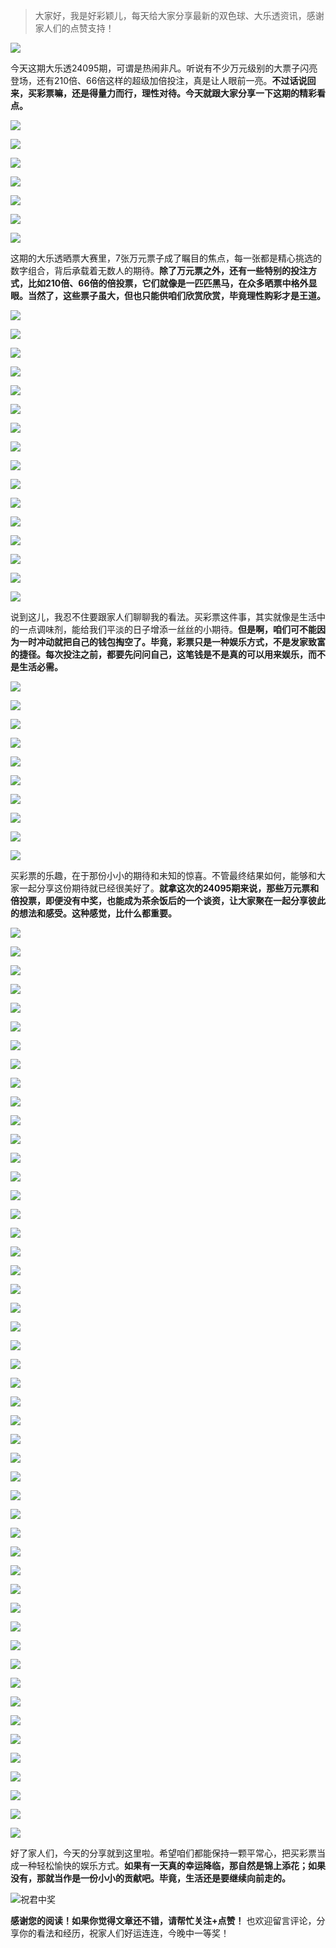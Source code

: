 > 大家好，我是好彩颖儿，每天给大家分享最新的双色球、大乐透资讯，感谢家人们的点赞支持！

![](https://cdn.jsdelivr.net/gh/wangwenjie1314/PicCDN/2024-7-12/1720763627240-image.png)


今天这期大乐透24095期，可谓是热闹非凡。听说有不少万元级别的大票子闪亮登场，还有210倍、66倍这样的超级加倍投注，真是让人眼前一亮。**不过话说回来，买彩票嘛，还是得量力而行，理性对待。今天就跟大家分享一下这期的精彩看点。**

![](https://cdn.jsdelivr.net/gh/wangwenjie1314/PicCDN/2024-8-17/1723886757309-image.png)

![](https://cdn.jsdelivr.net/gh/wangwenjie1314/PicCDN/2024-8-17/1723887093833-image.png)


![](https://cdn.jsdelivr.net/gh/wangwenjie1314/PicCDN/2024-8-17/1723887086485-image.png)

![](https://cdn.jsdelivr.net/gh/wangwenjie1314/PicCDN/2024-8-17/1723887083172-image.png)

![](https://cdn.jsdelivr.net/gh/wangwenjie1314/PicCDN/2024-8-17/1723887079557-image.png)

![](https://cdn.jsdelivr.net/gh/wangwenjie1314/PicCDN/2024-8-17/1723887076070-image.png)

![](https://cdn.jsdelivr.net/gh/wangwenjie1314/PicCDN/2024-8-17/1723887072118-image.png)



这期的大乐透晒票大赛里，7张万元票子成了瞩目的焦点，每一张都是精心挑选的数字组合，背后承载着无数人的期待。**除了万元票之外，还有一些特别的投注方式，比如210倍、66倍的倍投票，它们就像是一匹匹黑马，在众多晒票中格外显眼。当然了，这些票子虽大，但也只能供咱们欣赏欣赏，毕竟理性购彩才是王道。**

![](https://cdn.jsdelivr.net/gh/wangwenjie1314/PicCDN/2024-8-17/1723887067026-image.png)


![](https://cdn.jsdelivr.net/gh/wangwenjie1314/PicCDN/2024-8-17/1723887052882-image.png)

![](https://cdn.jsdelivr.net/gh/wangwenjie1314/PicCDN/2024-8-17/1723886749765-image.png)

![](https://cdn.jsdelivr.net/gh/wangwenjie1314/PicCDN/2024-8-17/1723886737693-image.png)


![](https://cdn.jsdelivr.net/gh/wangwenjie1314/PicCDN/2024-8-17/1723887013582-image.png)

![](https://cdn.jsdelivr.net/gh/wangwenjie1314/PicCDN/2024-8-17/1723887010066-image.png)


![](https://cdn.jsdelivr.net/gh/wangwenjie1314/PicCDN/2024-8-17/1723887045021-image.png)

![](https://cdn.jsdelivr.net/gh/wangwenjie1314/PicCDN/2024-8-17/1723887037291-image.png)

![](https://cdn.jsdelivr.net/gh/wangwenjie1314/PicCDN/2024-8-17/1723887030382-image.png)


![](https://cdn.jsdelivr.net/gh/wangwenjie1314/PicCDN/2024-8-17/1723887006307-image.png)

![](https://cdn.jsdelivr.net/gh/wangwenjie1314/PicCDN/2024-8-17/1723887001028-image.png)



![](https://cdn.jsdelivr.net/gh/wangwenjie1314/PicCDN/2024-8-17/1723886720627-image.png)

![](https://cdn.jsdelivr.net/gh/wangwenjie1314/PicCDN/2024-8-17/1723886701724-image.png)

![](https://cdn.jsdelivr.net/gh/wangwenjie1314/PicCDN/2024-8-17/1723886986652-image.png)

![](https://cdn.jsdelivr.net/gh/wangwenjie1314/PicCDN/2024-8-17/1723886973994-image.png)

![](https://cdn.jsdelivr.net/gh/wangwenjie1314/PicCDN/2024-8-17/1723886993870-image.png)


说到这儿，我忍不住要跟家人们聊聊我的看法。买彩票这件事，其实就像是生活中的一点调味剂，能给我们平淡的日子增添一丝丝的小期待。**但是啊，咱们可不能因为一时冲动就把自己的钱包掏空了。毕竟，彩票只是一种娱乐方式，不是发家致富的捷径。每次投注之前，都要先问问自己，这笔钱是不是真的可以用来娱乐，而不是生活必需。**



![](https://cdn.jsdelivr.net/gh/wangwenjie1314/PicCDN/2024-8-17/1723886743833-image.png)


![](https://cdn.jsdelivr.net/gh/wangwenjie1314/PicCDN/2024-8-17/1723886716176-image.png)

![](https://cdn.jsdelivr.net/gh/wangwenjie1314/PicCDN/2024-8-17/1723886964018-image.png)


![](https://cdn.jsdelivr.net/gh/wangwenjie1314/PicCDN/2024-8-17/1723887120941-image.png)

![](https://cdn.jsdelivr.net/gh/wangwenjie1314/PicCDN/2024-8-17/1723887115105-image.png)


![](https://cdn.jsdelivr.net/gh/wangwenjie1314/PicCDN/2024-8-17/1723887244418-image.png)

![](https://cdn.jsdelivr.net/gh/wangwenjie1314/PicCDN/2024-8-17/1723887241195-image.png)

![](https://cdn.jsdelivr.net/gh/wangwenjie1314/PicCDN/2024-8-17/1723887236851-image.png)

![](https://cdn.jsdelivr.net/gh/wangwenjie1314/PicCDN/2024-8-17/1723887232706-image.png)

![](https://cdn.jsdelivr.net/gh/wangwenjie1314/PicCDN/2024-8-17/1723887227062-image.png)


买彩票的乐趣，在于那份小小的期待和未知的惊喜。不管最终结果如何，能够和大家一起分享这份期待就已经很美好了。**就拿这次的24095期来说，那些万元票和倍投票，即便没有中奖，也能成为茶余饭后的一个谈资，让大家聚在一起分享彼此的想法和感受。这种感觉，比什么都重要。**


![](https://cdn.jsdelivr.net/gh/wangwenjie1314/PicCDN/2024-8-17/1723887218175-image.png)

![](https://cdn.jsdelivr.net/gh/wangwenjie1314/PicCDN/2024-8-17/1723887211865-image.png)

![](https://cdn.jsdelivr.net/gh/wangwenjie1314/PicCDN/2024-8-17/1723887203325-image.png)

![](https://cdn.jsdelivr.net/gh/wangwenjie1314/PicCDN/2024-8-17/1723887199912-image.png)

![](https://cdn.jsdelivr.net/gh/wangwenjie1314/PicCDN/2024-8-17/1723887196109-image.png)

![](https://cdn.jsdelivr.net/gh/wangwenjie1314/PicCDN/2024-8-17/1723887192815-image.png)

![](https://cdn.jsdelivr.net/gh/wangwenjie1314/PicCDN/2024-8-17/1723887189050-image.png)

![](https://cdn.jsdelivr.net/gh/wangwenjie1314/PicCDN/2024-8-17/1723887185616-image.png)

![](https://cdn.jsdelivr.net/gh/wangwenjie1314/PicCDN/2024-8-17/1723887181704-image.png)

![](https://cdn.jsdelivr.net/gh/wangwenjie1314/PicCDN/2024-8-17/1723887178377-image.png)

![](https://cdn.jsdelivr.net/gh/wangwenjie1314/PicCDN/2024-8-17/1723887172504-image.png)

![](https://cdn.jsdelivr.net/gh/wangwenjie1314/PicCDN/2024-8-17/1723887022529-image.png)

![](https://cdn.jsdelivr.net/gh/wangwenjie1314/PicCDN/2024-8-17/1723887166735-image.png)

![](https://cdn.jsdelivr.net/gh/wangwenjie1314/PicCDN/2024-8-17/1723887160488-image.png)

![](https://cdn.jsdelivr.net/gh/wangwenjie1314/PicCDN/2024-8-17/1723887154616-image.png)

![](https://cdn.jsdelivr.net/gh/wangwenjie1314/PicCDN/2024-8-17/1723887150881-image.png)


![](https://cdn.jsdelivr.net/gh/wangwenjie1314/PicCDN/2024-8-17/1723886726250-image.png)

![](https://cdn.jsdelivr.net/gh/wangwenjie1314/PicCDN/2024-8-17/1723886957111-image.png)


![](https://cdn.jsdelivr.net/gh/wangwenjie1314/PicCDN/2024-8-17/1723887060786-image.png)


![](https://cdn.jsdelivr.net/gh/wangwenjie1314/PicCDN/2024-8-17/1723887145045-image.png)

![](https://cdn.jsdelivr.net/gh/wangwenjie1314/PicCDN/2024-8-17/1723887139259-image.png)

![](https://cdn.jsdelivr.net/gh/wangwenjie1314/PicCDN/2024-8-17/1723887136219-image.png)

![](https://cdn.jsdelivr.net/gh/wangwenjie1314/PicCDN/2024-8-17/1723887132273-image.png)

![](https://cdn.jsdelivr.net/gh/wangwenjie1314/PicCDN/2024-8-17/1723887102469-image.png)

![](https://cdn.jsdelivr.net/gh/wangwenjie1314/PicCDN/2024-8-17/1723887309689-image.png)


![](https://cdn.jsdelivr.net/gh/wangwenjie1314/PicCDN/2024-8-17/1723887301282-image.png)

![](https://cdn.jsdelivr.net/gh/wangwenjie1314/PicCDN/2024-8-17/1723887265810-image.png)

![](https://cdn.jsdelivr.net/gh/wangwenjie1314/PicCDN/2024-8-17/1723887456186-image.png)


![](https://cdn.jsdelivr.net/gh/wangwenjie1314/PicCDN/2024-8-17/1723887446425-image.png)

![](https://cdn.jsdelivr.net/gh/wangwenjie1314/PicCDN/2024-8-17/1723887434867-image.png)

![](https://cdn.jsdelivr.net/gh/wangwenjie1314/PicCDN/2024-8-17/1723887421395-image.png)


![](https://cdn.jsdelivr.net/gh/wangwenjie1314/PicCDN/2024-8-17/1723887256606-image.png)

![](https://cdn.jsdelivr.net/gh/wangwenjie1314/PicCDN/2024-8-17/1723887251993-image.png)

![](https://cdn.jsdelivr.net/gh/wangwenjie1314/PicCDN/2024-8-17/1723887290369-image.png)

![](https://cdn.jsdelivr.net/gh/wangwenjie1314/PicCDN/2024-8-17/1723887277307-image.png)

![](https://cdn.jsdelivr.net/gh/wangwenjie1314/PicCDN/2024-8-17/1723887270765-image.png)


![](https://cdn.jsdelivr.net/gh/wangwenjie1314/PicCDN/2024-8-17/1723887377796-image.png)

![](https://cdn.jsdelivr.net/gh/wangwenjie1314/PicCDN/2024-8-17/1723887371674-image.png)

![](https://cdn.jsdelivr.net/gh/wangwenjie1314/PicCDN/2024-8-17/1723887368346-image.png)

![](https://cdn.jsdelivr.net/gh/wangwenjie1314/PicCDN/2024-8-17/1723887364322-image.png)

![](https://cdn.jsdelivr.net/gh/wangwenjie1314/PicCDN/2024-8-17/1723887360961-image.png)

![](https://cdn.jsdelivr.net/gh/wangwenjie1314/PicCDN/2024-8-17/1723887357228-image.png)

![](https://cdn.jsdelivr.net/gh/wangwenjie1314/PicCDN/2024-8-17/1723887354112-image.png)

![](https://cdn.jsdelivr.net/gh/wangwenjie1314/PicCDN/2024-8-17/1723887350412-image.png)

![](https://cdn.jsdelivr.net/gh/wangwenjie1314/PicCDN/2024-8-17/1723887347180-image.png)

![](https://cdn.jsdelivr.net/gh/wangwenjie1314/PicCDN/2024-8-17/1723887342910-image.png)

![](https://cdn.jsdelivr.net/gh/wangwenjie1314/PicCDN/2024-8-17/1723887339390-image.png)

![](https://cdn.jsdelivr.net/gh/wangwenjie1314/PicCDN/2024-8-17/1723887329420-image.png)

![](https://cdn.jsdelivr.net/gh/wangwenjie1314/PicCDN/2024-8-17/1723887321615-image.png)


好了家人们，今天的分享就到这里啦。希望咱们都能保持一颗平常心，把买彩票当成一种轻松愉快的娱乐方式。**如果有一天真的幸运降临，那自然是锦上添花；如果没有，那就当作是一份小小的贡献吧。毕竟，生活还是要继续向前走的。**


![祝君中奖](https://cdn.jsdelivr.net/gh/wangwenjie1314/PicCDN/2024-8-17/1723887483009-image.png)


**感谢您的阅读！如果你觉得文章还不错，请帮忙关注+点赞！** 也欢迎留言评论，分享你的看法和经历，祝家人们好运连连，今晚中一等奖！












